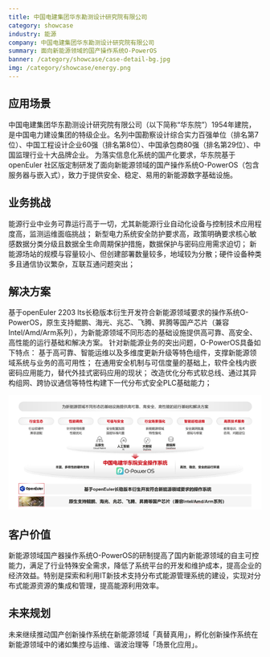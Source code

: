 ```yaml
---
title: 中国电建集团华东勘测设计研究院有限公司
category: showcase
industry: 能源
company: 中国电建集团华东勘测设计研究院有限公司
summary: 面向新能源领域的国产操作系统O-PowerOS
banner: /category/showcase/case-detail-bg.jpg
img: /category/showcase/energy.png
---
```



## 应用场景

中国电建集团华东勘测设计研究院有限公司（以下简称“华东院”）1954年建院， 是中国电力建设集团的特级企业。名列中国勘察设计综合实力百强单位（排名第7位）、中国工程设计企业60强（排名第8位）、中国承包商80强（排名第29位）、中国监理行业十大品牌企业。
为落实信息化系统的国产化要求，华东院基于openEuler 社区版定制研发了面向新能源领域的国产操作系统O-PowerOS（包含服务器与嵌入式），致力于提供安全、稳定、易用的新能源数字基础设施。


## 业务挑战

能源行业中业务可靠运行高于一切，尤其新能源行业自动化设备与控制技术应用程度高，监测运维面临挑战；
新型电力系统安全防护要求高，政策明确要求核心敏感数据分类分级且数据全生命周期保护措施，数据保护与密码应用需求迫切；
新能源场站的规模与容量较小、但创建部署数量较多，地域较为分散；硬件设备种类多且通信协议繁杂，互联互通问题突出；


## 解决方案

基于openEuler 2203 lts长稳版本衍生开发符合新能源领域要求的操作系统O-PowerOS，原生支持鲲鹏、海光、兆芯、飞腾、昇腾等国产芯片（兼容Intel/Amd/Arm系列），为新能源领域不同形态的基础设施提供高可靠、高安全、高性能的运行基础和解决方案。
针对新能源业务的突出问题，O-PowerOS具备如下特点：
基于高可靠、智能运维以及多维度更新升级等特色组件，支撑新能源领域系统与业务的高可用性；
在通用安全机制与可信度量的基础上，软件全栈内嵌密码应用能力，替代外挂式密码应用的现状；
改造优化分布式软总线、通过其异构组网、跨协议通信等特性构建下一代分布式安全PLC基础能力；

<div class="case-img"><img src="./huadongdianjian.png"  ></div>




## 客户价值

新能源领域国产器操作系统O-PowerOS的研制提高了国内新能源领域的自主可控能力，满足了行业特殊安全需求，降低了系统平台的开发和维护成本，提高企业的经济效益。特别是探索和利用IT新技术支持分布式能源管理系统的建设，实现对分布式能源资源的集成和管理，提高能源利用效率。



## 未来规划

未来继续推动国产创新操作系统在新能源领域「真替真用」，孵化创新操作系统在新能源领域中的诸如集控与运维、谐波治理等「场景化应用」。

